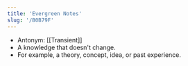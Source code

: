 ```yaml
---
title: 'Evergreen Notes'
slug: '/B0B79F'
---
```


- Antonym: [[Transient]]
- A knowledge that doesn't change.
- For example, a theory, concept, idea, or past experience.
